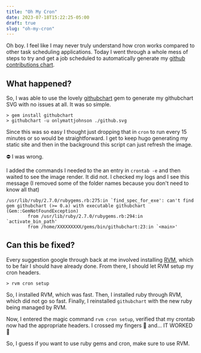```yaml
---
title: "Oh My Cron"
date: 2023-07-18T15:22:25-05:00
draft: true
slug: "oh-my-cron"
---
```


Oh boy. I feel like I may never truly understand how cron works compared to other task scheduling applications. Today I went through a whole mess of steps to try and get a job scheduled to automatically generate my [github contributions chart](/data).

## What happened?

So, I was able to use the lovely [githubchart](https://github.com/akerl/githubchart) gem to generate my githubchart SVG with no issues at all. It was so simple.

```
> gem install githubchart
> githubchart -u onlymattjohnson ./github.svg
```

Since this was so easy I thought just dropping that in `cron` to run every 15 minutes or so would be straightforward. I get to keep hugo generating my static site and then in the background this script can just refresh the image. 

⛔ I was wrong.

I added the commands I needed to the an entry in `crontab -e` and then waited to see the image render. It did not. I checked my logs and I see this message (I removed some of the folder names because you don't need to know all that)

```
/usr/lib/ruby/2.7.0/rubygems.rb:275:in `find_spec_for_exe': can't find gem githubchart (>= 0.a) with executable githubchart (Gem::GemNotFoundException)
        from /usr/lib/ruby/2.7.0/rubygems.rb:294:in `activate_bin_path'
        from /home/XXXXXXXXX/gems/bin/githubchart:23:in `<main>'
```

## Can this be fixed?

Every suggestion google through back at me involved installing [RVM](https://rvm.io/), which to be fair I should have already done. From there, I should let RVM setup my cron headers.

```
> rvm cron setup
```

So, I installed RVM, which was fast. Then, I installed ruby through RVM, which did not go so fast. Finally, I reinstalled `githubchart` with the new ruby being managed by RVM. 

Now, I entered the magic command `rvm cron setup`, verified that my crontab now had the appropriate headers. I crossed my fingers 🤞 and... IT WORKED 🎉

So, I guess if you want to use ruby gems and cron, make sure to use RVM.

